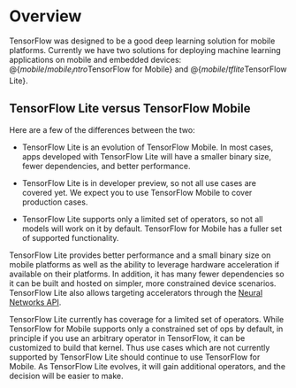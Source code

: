 # Overview

TensorFlow was designed to be a good deep learning solution for mobile
platforms. Currently we have two solutions for deploying machine learning
applications on mobile and embedded devices:
@{$mobile/mobile_intro$TensorFlow for Mobile} and @{$mobile/tflite$TensorFlow Lite}.

## TensorFlow Lite versus TensorFlow Mobile

Here are a few of the differences between the two:

- TensorFlow Lite is an evolution of TensorFlow Mobile.  In most cases, apps
  developed with TensorFlow Lite will have a smaller binary size, fewer
  dependencies, and better performance.

- TensorFlow Lite is in developer preview, so not all use cases are covered yet.
  We expect you to use TensorFlow Mobile to cover production cases.

- TensorFlow Lite supports only a limited set of operators, so not all models
  will work on it by default. TensorFlow for Mobile has a fuller set of
  supported functionality.

TensorFlow Lite provides better performance and a small binary size on mobile
platforms as well as the ability to leverage hardware acceleration if available
on their platforms. In addition, it has many fewer dependencies so it can be
built and hosted on simpler, more constrained device scenarios. TensorFlow Lite
also allows targeting accelerators through the [Neural Networks
API](https://developer.android.com/ndk/guides/neuralnetworks/index.html).

TensorFlow Lite currently has coverage for a limited set of operators. While
TensorFlow for Mobile supports only a constrained set of ops by default, in
principle if you use an arbitrary operator in TensorFlow, it can be customized
to build that kernel. Thus use cases which are not currently supported by
TensorFlow Lite should continue to use TensorFlow for Mobile. As TensorFlow Lite
evolves, it will gain additional operators, and the decision will be easier to
make.
